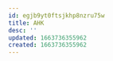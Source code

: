 ```yaml
---
id: egjb9yt0ftsjkhp8nzru75w
title: AHK
desc: ''
updated: 1663736355962
created: 1663736355962
---
```

